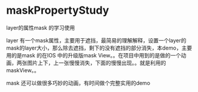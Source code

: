 # maskPropertyStudy
layer的属性mask 的学习使用


layer 有一个mask属性，主要用于遮挡，最简易的理解解释，设置一个layer的mask的layer大小，那么除去遮挡，剩下的没有遮挡的部分消失，本demo，主要用的是mask 的在IOS 中的升级版mask View。。在项目中用到的是做的一个动画，两张图片上下，上一张慢慢消失，下面的慢慢出现。。就是利用的maskView。。


mask 还可以做很多巧妙的动画，有时间做个完整实用的demo
